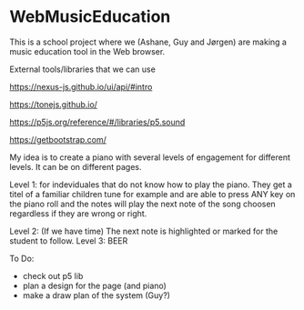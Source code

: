 # WebMusicEducation

This is a school project where we (Ashane, Guy and Jørgen) are making a music education tool in the Web browser.

External tools/libraries that we can use

https://nexus-js.github.io/ui/api/#intro

https://tonejs.github.io/

https://p5js.org/reference/#/libraries/p5.sound

https://getbootstrap.com/


My idea is to create a piano with several levels of engagement for different levels. It can be on different pages.

Level 1: for indeviduales that do not know how to play the piano. They get a titel of a familiar children tune for example and are          able to press ANY key on the piano roll and the notes will play the next note of the song choosen regardless if they are           wrong or right.

Level 2: (If we have time) The next note is highlighted or marked for the student to follow.
Level 3: BEER

To Do:
- check out p5 lib
- plan a design for the page (and piano)
- make a draw plan of the system (Guy?)